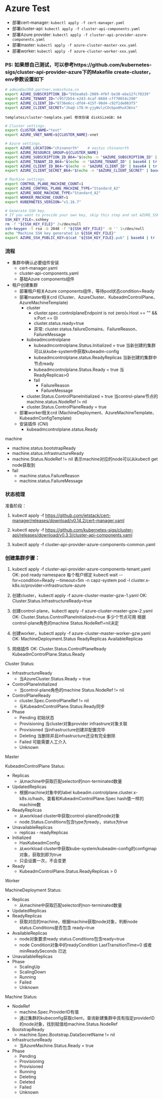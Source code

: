 # Azure Test



- 部署cert-manager: `kubectl apply -f cert-manager.yaml`
- 部署cluster-api: `kubectl apply -f cluster-api-components.yaml`
- 部署Azure provider: `kubectl apply -f cluster-api-provider-azure-components.yaml`
- 部署master: `kubectl apply -f azure-cluster-master-xxx.yaml`
- 部署worker: `kubectl apply -f azure-cluster-worker-xxx.yaml`



### PS: 如果想自己测试，可以参考https://github.com/kubernetes-sigs/cluster-api-provider-azure下的Makefile create-cluster，env参数设置如下

```bash
# admin@az360.partner.onmschina.cn
export AZURE_SUBSCRIPTION_ID="593ea0a5-2089-4f6f-be30-ebe12fc78339"
export AZURE_TENANT_ID="c9572b54-e243-4caf-8684-cff70654c290"
export AZURE_CLIENT_ID="8736e6cc-dfd4-415f-98d4-c92f1de063f5"
export AZURE_CLIENT_SECRET="Jka@-iT8-H-yjyWvlzCOcbpo0huX36ns"
```

`templates/cluster-template.yaml 修改存储 diskSizeGB: 64`

```bash
# Cluster settings.
export CLUSTER_NAME="test"
export AZURE_VNET_NAME=${CLUSTER_NAME}-vnet

# Azure settings.
export AZURE_LOCATION="chinanorth"    # eastus chinanorth
export AZURE_RESOURCE_GROUP=${CLUSTER_NAME}
export AZURE_SUBSCRIPTION_ID_B64="$(echo -n "$AZURE_SUBSCRIPTION_ID" | base64 | tr -d '\n')"
export AZURE_TENANT_ID_B64="$(echo -n "$AZURE_TENANT_ID" | base64 | tr -d '\n')"
export AZURE_CLIENT_ID_B64="$(echo -n "$AZURE_CLIENT_ID" | base64 | tr -d '\n')"
export AZURE_CLIENT_SECRET_B64="$(echo -n "$AZURE_CLIENT_SECRET" | base64 | tr -d '\n')"

# Machine settings.
export CONTROL_PLANE_MACHINE_COUNT=1
export AZURE_CONTROL_PLANE_MACHINE_TYPE="Standard_A2"
export AZURE_NODE_MACHINE_TYPE="Standard_A2"
export WORKER_MACHINE_COUNT=1
export KUBERNETES_VERSION="v1.16.7"

# Generate SSH key.
# If you want to provide your own key, skip this step and set AZURE_SSH_PUBLIC_KEY to your existing file.
SSH_KEY_FILE=.sshkey
rm -f "${SSH_KEY_FILE}" 2>/dev/null
ssh-keygen -t rsa -b 2048 -f "${SSH_KEY_FILE}" -N '' 1>/dev/null
echo "Machine SSH key generated in ${SSH_KEY_FILE}"
export AZURE_SSH_PUBLIC_KEY=$(cat "${SSH_KEY_FILE}.pub" | base64 | tr -d '\r\n')
```



### 流程

- 集群中确认必要组件安装
  - cert-manager.yaml
  - cluster-api-components.yaml
  - 基础Azure components组件
- 租户创建集群
  - 部署租户相关Azure components组件，等待pod状态condition=Ready
  - 部署master相关crd (Cluster、AzureCluster、KubeadmControlPlane、AzureMachineTemplate)
    - cluster
      - cluster.spec.controlplaneEndpoint is not zero(v.Host == "" && v.Port == 0)
      - cluster.status.ready=true
      - 异常: cluster.status.failureDomains、FailureReason、FailureMessage
    - kubeadmcontrolplane
      - kubeadmcontrolplane.Status.Initialized = true 当新创建的集群可以从kube-system中获取kubeadm-config
      - kubeadmcontrolplane.status.ReadyReplicas 当新创建的集群中节点ready
      - kubeadmcontrolplane.Status.Ready = true 当ReadyReplicas>0
      - fail
        - FailureReason
        - FailureMessage
    - cluster.Status.ControlPlaneInitialized = true 当control-plane节点的machine.status.NodeRef != nil
    - cluster.Status.ControlPlaneReady = true
  - 部署worker相关crd (MachineDeployment、AzureMachineTemplate、KubeadmConfigTemplate)
  - 安装插件 (CNI)
    - kubeadmcontrolplane.status.Ready

machine
- machine.status.bootstrapReady
- machine.status.infrastructureReady
- machine.Status.NodeRef != nil 表示machine对应的node可以从kubectl get node获取到
- fail
  - machine.status.FailureReason
  - machine.status.FailureMessage



### 状态梳理

准备阶段：

1. kubectl apply -f https://github.com/jetstack/cert-manager/releases/download/v0.14.2/cert-manager.yaml

2. kubectl apply -f https://github.com/kubernetes-sigs/cluster-api/releases/download/v0.3.3/cluster-api-components.yaml

3. kubectl apply -f cluster-api-provider-azure-components-common.yaml



### 创建集群步骤：

1. kubectl apply -f cluster-api-provider-azure-components-tenant.yaml
    OK: pod ready
    namespace 每个租户绑定
    kubectl wait --for=condition=Ready --timeout=5m -n capz-system pod -l cluster.x-k8s.io/provider=infrastructure-azure

2. 创建cluster，kubectl apply -f azure-cluster-master-gzw-1.yaml
    OK: Cluster.Status.InfrastructureReady=true

3. 创建control-plane，kubectl apply -f azure-cluster-master-gzw-2.yaml
    OK: Cluster.Status.ControlPlaneInitialized=true
    多少个节点可用 根据control-plane角色的machine Status.NodeRef!=nil决定

4. 创建worker，kubectl apply -f azure-cluster-master-worker-gzw.yaml
    OK: MachineDeployment.Status
        ReadyReplicas
        AvailableReplicas

5. 网络插件
    OK: Cluster.Status.ControlPlaneReady KubeadmControlPlane.Status.Ready



Cluster Status:
- InfrastructureReady
    - 当AzureCluster.Status.Ready = true
- ControlPlaneInitialized
    - 当control-plane角色的machine Status.NodeRef != nil
- ControlPlaneReady
    - cluster.Spec.ControlPlaneRef != nil
    - 与KubeadmControlPlane.Status.Ready同步
- Phase
    - Pending 初始状态
    - Provisioning 当cluster对象provider infrastrure对象关联
    - Provisioned 当infrastructure创建并配置完毕
    - Deleting 当删除并且infrastructure还没有完全删除
    - Failed 可能需要人工介入
    - Unknown

Master

KubeadmControlPlane Status:
- Replicas
    - 从machine中获取匹配selector的non-terminated数量
- UpdatedReplicas
    - 根据machine对象中的label kubeadm.controlplane.cluster.x-k8s.io/hash，查看和KubeadmControlPlane.Spec hash值一样的machine数
- ReadyReplicas
    - 从workload cluster中获取control-plane的node对象
    - node.Status.Conditions包含type为ready，status为true
- UnavailableReplicas
    - replicas - readyReplicas
- Initialized
    - HasKubeadmConfig
    - 从workload cluster中获取kube-system/kubeadm-config的configmap对象，获取到即为true
    - 只会设置一次，不会变更
- Ready
    - KubeadmControlPlane.Status.ReadyReplicas > 0


Worker

MachineDeployment Status:
- Replicas
    - 从machine中获取匹配selector的non-terminated数量
- UpdatedReplicas
- ReadyReplicas
    - 获取对应的machine，根据machine获取node对象，判断node status.Conditions是否包含 ready=true
- AvailableReplicas
    - node对象要求ready status.Conditions包含ready=true
    - node Condition对象中的readyCondition LastTransitionTime=0 或者 minReadySeconds 已达
- UnavailableReplicas
- Phase
    - ScalingUp
    - ScalingDown
    - Running
    - Failed
    - Unknown

Machine Status:
- NodeRef
    - machine.Spec.ProviderID有值
    - 通过集群的kubeconfig获取client，查询新建集群中具有指定providerID的node对象，找到赋值给machine.Status.NodeRef
- BootstrapReady
    - machine.Spec.Bootstrap.DataSecretName != nil
- InfrastructureReady
    - 当AzureMachine.Status.Ready = true
- Phase
    - Pending
    - Provisioning
    - Provisioned
    - Running
    - Deleting
    - Deleted
    - Failed
    - Unknown
